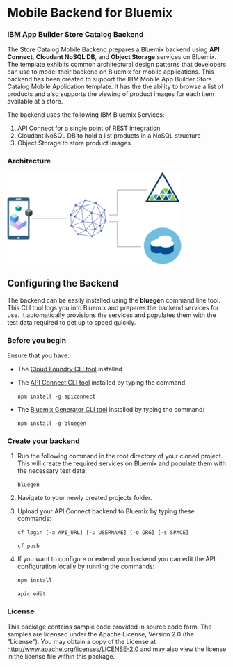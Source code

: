 # Mobile Backend for Bluemix
### IBM App Builder Store Catalog Backend
The Store Catalog Mobile Backend prepares a Bluemix backend using  **API Connect**, **Cloudant NoSQL DB**, and **Object Storage** services on Bluemix. The template exhibits common architectural design patterns that developers can use to model their backend on Bluemix for mobile applications. This backend has been created to support the IBM Mobile App Builder Store Catalog Mobile Application template. It has the the ability to browse a list of products and also supports the viewing of product images for each item available at a store.

The backend uses the following IBM Bluemix Services:

1. API Connect for a single point of REST integration
2. Cloudant NoSQL DB to hold a list products in a NoSQL structure
3. Object Storage to store product images

### Architecture
<img src="readme/1.png" alt="backend architecture" width="400px"/>

## Configuring the Backend

The backend can be easily installed using the **bluegen** command line tool. This CLI tool logs you into Bluemix and prepares the backend services for use. It automatically provisions the services and populates them with the test data required to get up to speed quickly.

### Before you begin
Ensure that you have:

* The [Cloud Foundry CLI tool](https://github.com/cloudfoundry/cli) installed
* The [API Connect CLI tool](https://www.npmjs.com/package/apiconnect) installed by typing the command:

	`npm install -g apiconnect`
* The [Bluemix Generator CLI tool]() installed by typing the command:

	`npm install -g bluegen`


### Create your backend

1. Run the following command in the root directory of your cloned project. This will create the required services on Bluemix and populate them with the necessary test data:

	`bluegen`

2. Navigate to your newly created projects folder.
3. Upload your API Connect backend to Bluemix by typing these commands:
    
	`cf login [-a API_URL] [-u USERNAME] [-o ORG] [-s SPACE]`

	`cf push`

4. If you want to configure or extend your backend you can edit the API configuration locally by running the commands:

	`npm install`

	`apic edit`



### License
This package contains sample code provided in source code form. The samples are licensed under the Apache License, Version 2.0 (the "License"). You may obtain a copy of the License at http://www.apache.org/licenses/LICENSE-2.0 and may also view the license in the license file within this package.
